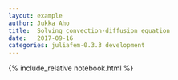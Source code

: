 ```yaml
---
layout: example
author: Jukka Aho
title:  Solving convection-diffusion equation
date:   2017-09-16
categories: juliafem-0.3.3 development
---
```


{% include_relative notebook.html %}
